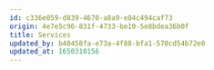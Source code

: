 ```yaml
---
id: c336e059-d839-4670-a8a9-e84c494caf73
origin: 4e7e5c96-831f-4733-be10-5e8bdea36b0f
title: Services
updated_by: b40458fa-e73a-4f88-bfa1-570cd54b72e0
updated_at: 1650310156
---
```

